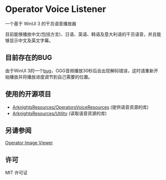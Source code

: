 # Operator Voice Listener

一个基于 WinUI 3 的干员语音播放器

目前能够播放中文(包括方言)、日语、英语、韩语及意大利语的干员语音，并且能够显示中文及英文字幕。

## 目前存在的BUG
由于WinUI 3的一个[bug](https://github.com/microsoft/WindowsAppSDK/issues/3305)，OGG音频播放30秒后会出现解码错误，这时请重新开始播放并将播放进度调节到自己需要的位置。

## 使用的开源项目
* [ArknightsResources/OperatorsVoiceResources](https://github.com/ArknightsResources/OperatorsVoiceResources) (提供语音资源的库)
* [ArknightsResources/Utility](https://github.com/ArknightsResources/Utility) (读取语音资源的库)

## 另请参阅
[Operator Image Viewer](https://github.com/Baka632/OperatorImageViewer)

## 许可
MIT 许可证
